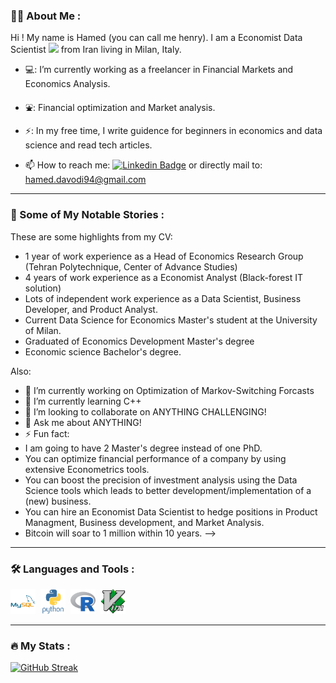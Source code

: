 ### :man_technologist: About Me :

Hi ! My name is Hamed (you can call me henry). I am a Economist Data Scientist <img src="https://media.giphy.com/media/WUlplcMpOCEmTGBtBW/giphy.gif" width="30"> from Iran living in Milan, Italy.

- 💻: I’m currently working as a freelancer in Financial Markets and Economics Analysis.

- ⛲: Financial optimization and Market analysis.

- ⚡: In my free time, I write guidence for beginners in economics and data science and read tech articles.

- :mailbox: How to reach me: [![Linkedin Badge](https://img.shields.io/badge/-hamed-blue?style=flat&logo=Linkedin&logoColor=white)](linkedin.com/in/hamed-davoodi-632a4591) or directly mail to: hamed.davodi94@gmail.com

---
### 📑 Some of My Notable Stories :

These are some highlights from my CV:

- 1 year of work experience as a Head of Economics Research Group (Tehran Polytechnique, Center of Advance Studies)
- 4 years of work experience as a Economist Analyst (Black-forest IT solution)
- Lots of independent work experience as a Data Scientist, Business Developer, and Product Analyst.
- Current Data Science for Economics Master's student at the University of Milan.
- Graduated of Economics Development Master's degree
- Economic science Bachelor's degree. 

Also:

- 🔭 I’m currently working on Optimization of Markov-Switching Forcasts
- 🌱 I’m currently learning C++
- 👯 I’m looking to collaborate on ANYTHING CHALLENGING!
- 💬 Ask me about ANYTHING!
- ⚡ Fun fact:
- I am going to have 2 Master's degree instead of one PhD.
- You can optimize financial performance of a company by using extensive Econometrics tools.
- You can boost the precision of investment analysis using the Data Science tools which leads to better development/implementation of a (new) business.
- You can hire an Economist Data Scientist to hedge positions in Product Managment, Business development, and Market Analysis. 
- Bitcoin will soar to 1 million within 10 years.
-->
---

### :hammer_and_wrench: Languages and Tools :

<div>
  <img src="https://github.com/devicons/devicon/blob/master/icons/mysql/mysql-original-wordmark.svg" title="MySQL"  alt="MySQL" width="40" height="40"/>&nbsp;
    <img src="https://github.com/devicons/devicon/blob/master/icons/python/python-original-wordmark.svg" title="Python"  alt="Python" width="40" height="40"/>&nbsp;
    <img src="https://github.com/devicons/devicon/blob/master/icons/r/r-original.svg" title="R"  alt="R" width="40" height="40"/>&nbsp;
    <img src="https://github.com/devicons/devicon/blob/master/icons/vim/vim-original.svg" title="vim"  alt="vim" width="40" height="40"/>&nbsp;
    
  
---

### :fire: My Stats :
[![GitHub Streak](http://github-readme-streak-stats.herokuapp.com?user=hameddavodi&theme=dark&background=000000)](https://git.io/streak-stats)
  
